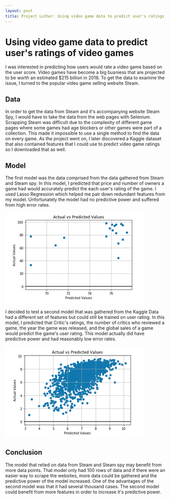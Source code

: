 ```yaml
---
layout: post
title: Project Luther: Using video game data to predict user's ratings of video games
---
```


# Using video game data to predict user's ratings of video games

I was interested in predicting how users would rate a video game based on the user score. Video games have become a big busniess that are projected to be worth an estimated $215 billion in 2018. To get the data to examine the issue, I turned to the popular video game selling website Steam.

## Data

In order to get the data from Steam and it's accompanying website Steam Spy, I would have to take the data from the web pages with Selenium. Scrapping Steam was difficult due to the complexity of different game pages where some games had age blockers or other games were part of a collection. This made it impossible to use a single method to find the data on every game. As the project went on, I later discovered a Kaggle dataset that also contained features that I could use to predict video game ratings so I downloaded that as well. 

## Model

The first model was the data comprised from the data gathered from Steam and Steam spy. In this model, I predicted that price and number of owners a game had would accurately predict the each user's rating of the game. I used Lasso Regression which helped me pair down redundant features from my model. Unfortunately the model had no predictive power and suffered from high error rates.

![first_model](/images/jon_snow_vs.png "first_model")

I decided to test a second model that was gathered from the Kaggle Data had a different set of features but could still be trained on user rating. In this model, I predicted that Critic's ratings, the number of critics who reviewed a game, the year the game was released, and the global sales of a game would predict the game's user rating. This model actually did have predictive power and had reasonably low error rates. 

![second_model](/images/Tyrion_vs.png "second_model")

## Conclusion

The model that relied on data from Steam and Steam spy may benefit from more data points. That model only had 100 rows of data and if there were an easier way to scrape the websites, more data could be gathered and the predictive power of the model increased. One of the advantages of the second model was that it had several thousand cases. The second model could benefit from more features in order to increase it's predictive power. 